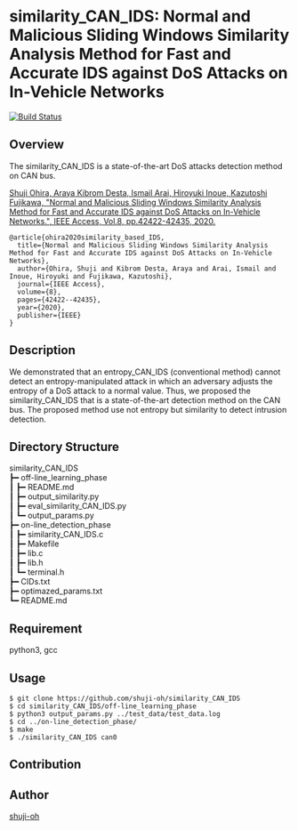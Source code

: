 similarity_CAN_IDS: Normal and Malicious Sliding Windows Similarity Analysis Method for Fast and Accurate IDS against DoS Attacks on In-Vehicle Networks
====

[![Build Status](https://travis-ci.com/shuji-oh/similarity_CAN_IDS.svg?token=Pqsitpmqbb4Dofx7SdpB&branch=master)](https://travis-ci.com/shuji-oh/similarity_CAN_IDS)

## Overview

The similarity_CAN_IDS is a state-of-the-art DoS attacks detection method on CAN bus.

[Shuji Ohira, Araya Kibrom Desta, Ismail Arai, Hiroyuki Inoue, Kazutoshi Fujikawa, "Normal and Malicious Sliding Windows Similarity Analysis Method for Fast and Accurate IDS against DoS Attacks on In-Vehicle Networks.", IEEE Access, Vol.8, pp.42422-42435, 2020.](https://ieeexplore.ieee.org/document/9007444) 

```
@article{ohira2020similarity_based_IDS,
  title={Normal and Malicious Sliding Windows Similarity Analysis Method for Fast and Accurate IDS against DoS Attacks on In-Vehicle Networks},
  author={Ohira, Shuji and Kibrom Desta, Araya and Arai, Ismail and Inoue, Hiroyuki and Fujikawa, Kazutoshi},
  journal={IEEE Access},
  volume={8},
  pages={42422--42435},
  year={2020},
  publisher={IEEE}
}
```

## Description

We demonstrated that an entropy_CAN_IDS (conventional method) cannot detect an entropy-manipulated attack in which an adversary adjusts the entropy of a DoS attack to a normal value. Thus, we proposed the similarity_CAN_IDS that is a state-of-the-art detection method on the CAN bus. The proposed method use not entropy but similarity to detect intrusion detection.

## Directory Structure

similarity_CAN_IDS  
┣━ off-line_learning_phase  
┃	┣━ README.md  
┃	┣━ output_similarity.py  
┃	┣━ eval_similarity_CAN_IDS.py  
┃	┗━ output_params.py  
┣━ on-line_detection_phase  
┃	┣━ similarity_CAN_IDS.c  
┃	┣━ Makefile  
┃	┣━ lib.c  
┃   ┣━ lib.h  
┃	┗━ terminal.h  
┣━ CIDs.txt  
┣━ optimazed_params.txt  
┗━ README.md  

## Requirement

python3, gcc

## Usage

```shell
$ git clone https://github.com/shuji-oh/similarity_CAN_IDS  
$ cd similarity_CAN_IDS/off-line_learning_phase  
$ python3 output_params.py ../test_data/test_data.log  
$ cd ../on-line_detection_phase/  
$ make  
$ ./similarity_CAN_IDS can0  
```

## Contribution

## Author

[shuji-oh](https://github.com/shuji-oh)
